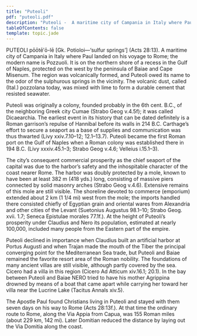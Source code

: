 ```yaml
---
title: "Puteoli"
pdf: "puteoli.pdf"
description: "Puteoli -  A maritime city of Campania in Italy where Paul landed on his voyage to Rome; the modern name is Pozzuoli."
tableOfContents: false
template: topic.jade
---
```


PUTEOLI pōōtēʹō-lē [Gk. Potioloi—‘sulfur springs’] (Acts 28:13). A maritime city of Campania in Italy where Paul landed on his voyage to Rome; the modern name is Pozzuoli. It is on the northern shore of a recess in the Gulf of Naples, protected on the west by the peninsula of Baiae and Cape Misenum. The region was volcanically formed, and Puteoli owed its name to the odor of the sulphurous springs in the vicinity. The volcanic dust, called (Ital.) pozzolana today, was mixed with lime to form a durable cement that resisted seawater.

Puteoli was originally a colony, founded probably in the 6th cent. B.C., of the neighboring Greek city Cumae (Strabo Geog v.4.5f); it was called Dicaearchia. The earliest event in its history that can be dated definitely is a Roman garrison’s repulse of Hannibal before its walls in 214 B.C. Carthage’s effort to secure a seaport as a base of supplies and communication was thus thwarted (Livy xxiv.7.10–12; 12.1–13.7). Puteoli became the first Roman port on the Gulf of Naples when a Roman colony was established there in 194 B.C. (Livy xxxiv.45.1–3; Strabo Geog v.4.6; Velleius i.15.1–3).

The city’s consequent commercial prosperity as the chief seaport of the capital was due to the harbor’s safety and the inhospitable character of the coast nearer Rome. The harbor was doubly protected by a mole, known to have been at least 382 m (418 yds.) long, consisting of massive piers connected by solid masonry arches (Strabo Geog v.4.6). Extensive remains of this mole are still visible. The shoreline devoted to commerce (emporium) extended about 2 km (1 1/4 mi) west from the mole; the imports handled there consisted chiefly of Egyptian grain and oriental wares from Alexandria and other cities of the Levant (Suetonius Augustus 98.1–10; Strabo Geog. xvii. 1.7; Seneca Epistulae morales 77.1f.). At the height of Puteoli’s prosperity under Claudius and Nero its population, estimated at nearly 100,000, included many people from the Eastern part of the empire.

Puteoli declined in importance when Claudius built an artificial harbor at Portus Augusti and when Trajan made the mouth of the Tiber the principal converging point for the Mediterranean Sea trade, but Puteoli and Baiae remained the favorite resort area of the Roman nobility. The foundations of many ancient villas are still visible, although partly covered by the sea. Cicero had a villa in this region (Cicero Ad Atticum xiv.16.1; 20.1). In the bay between Puteoli and Baiae NERO tried to have his mother Agrippina drowned by means of a boat that came apart while carrying her toward her villa near the Lucrine Lake (Tacitus Annals xiv.5).

The Apostle Paul found Christians living in Puteoli and stayed with them seven days on his way to Rome (Acts 28:13f.). At that time the ordinary route to Rome, along the Via Appia from Capua, was 155 Roman miles (about 229 km, 142 mi). Later Domitian reduced the distance by laying out the Via Domitia along the coast.

